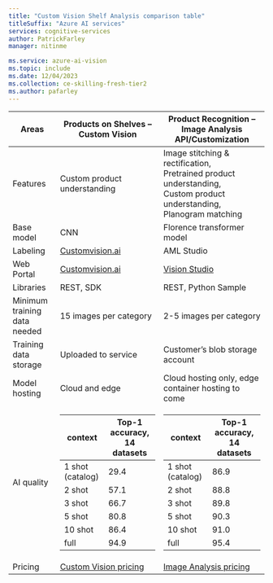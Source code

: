 ```yaml
---
title: "Custom Vision Shelf Analysis comparison table"
titleSuffix: "Azure AI services"
services: cognitive-services
author: PatrickFarley
manager: nitinme

ms.service: azure-ai-vision
ms.topic: include
ms.date: 12/04/2023
ms.collection: ce-skilling-fresh-tier2
ms.author: pafarley
---
```


|Areas | Products on Shelves – Custom Vision |Product Recognition – Image Analysis API/Customization |
|---|---|---|
|Features | Custom product understanding |Image stitching & rectification, </br>Pretrained product understanding, </br>Custom product understanding, </br>Planogram matching |  
|Base model |CNN |Florence transformer model|
|Labeling |[Customvision.ai](https://www.customvision.ai/) |AML Studio |
|Web Portal |[Customvision.ai](https://www.customvision.ai/) |[Vision Studio](https://portal.vision.cognitive.azure.com/gallery/featured) |
|Libraries |REST, SDK |REST, Python Sample |
|Minimum training data needed |15 images per category |2-5 images per category| 
|Training data storage |Uploaded to service |Customer’s blob storage account |
|Model hosting |Cloud and edge |Cloud hosting only, edge container hosting to come |
|AI quality| <table ><colgroup><col ><col ></colgroup><thead><tr><th>context</th><th>Top-1 accuracy, 14 datasets</th></tr></thead><tbody><tr><td>1 shot (catalog)</td><td>29.4</td></tr><tr><td>2 shot</td><td>57.1</td></tr><tr><td>3 shot</td><td>66.7</td></tr><tr><td>5 shot</td><td>80.8</td></tr><tr><td>10 shot</td><td>86.4</td></tr><tr><td>full</td><td>94.9</td></tr></tbody></table>| <table ><colgroup><col ><col ></colgroup><thead><tr><th>context</th><th>Top-1 accuracy, 14 datasets</th></tr></thead><tbody><tr><td>1 shot (catalog)</td><td>86.9</td></tr><tr><td>2 shot</td><td>88.8</td></tr><tr><td>3 shot</td><td>89.8</td></tr><tr><td>5 shot</td><td>90.3</td></tr><tr><td>10 shot</td><td>91.0</td></tr><tr><td>full</td><td>95.4</td></tr></tbody></table>|
| Pricing | [Custom Vision pricing](https://azure.microsoft.com/pricing/details/cognitive-services/custom-vision-service/) | [Image Analysis pricing](https://azure.microsoft.com/pricing/details/cognitive-services/computer-vision) |
